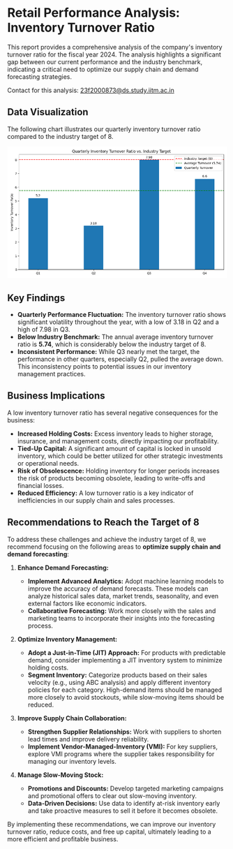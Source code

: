 # Retail Performance Analysis: Inventory Turnover Ratio

This report provides a comprehensive analysis of the company's inventory turnover ratio for the fiscal year 2024. The analysis highlights a significant gap between our current performance and the industry benchmark, indicating a critical need to optimize our supply chain and demand forecasting strategies.

Contact for this analysis: 23f2000873@ds.study.iitm.ac.in

## Data Visualization

The following chart illustrates our quarterly inventory turnover ratio compared to the industry target of 8.

![Inventory Turnover Analysis](inventory_turnover_chart.png)

## Key Findings

- **Quarterly Performance Fluctuation:** The inventory turnover ratio shows significant volatility throughout the year, with a low of 3.18 in Q2 and a high of 7.98 in Q3.
- **Below Industry Benchmark:** The annual average inventory turnover ratio is **5.74**, which is considerably below the industry target of 8.
- **Inconsistent Performance:** While Q3 nearly met the target, the performance in other quarters, especially Q2, pulled the average down. This inconsistency points to potential issues in our inventory management practices.

## Business Implications

A low inventory turnover ratio has several negative consequences for the business:

- **Increased Holding Costs:** Excess inventory leads to higher storage, insurance, and management costs, directly impacting our profitability.
- **Tied-Up Capital:** A significant amount of capital is locked in unsold inventory, which could be better utilized for other strategic investments or operational needs.
- **Risk of Obsolescence:** Holding inventory for longer periods increases the risk of products becoming obsolete, leading to write-offs and financial losses.
- **Reduced Efficiency:** A low turnover ratio is a key indicator of inefficiencies in our supply chain and sales processes.

## Recommendations to Reach the Target of 8

To address these challenges and achieve the industry target of 8, we recommend focusing on the following areas to **optimize supply chain and demand forecasting**:

1.  **Enhance Demand Forecasting:**
    *   **Implement Advanced Analytics:** Adopt machine learning models to improve the accuracy of demand forecasts. These models can analyze historical sales data, market trends, seasonality, and even external factors like economic indicators.
    *   **Collaborative Forecasting:** Work more closely with the sales and marketing teams to incorporate their insights into the forecasting process.

2.  **Optimize Inventory Management:**
    *   **Adopt a Just-in-Time (JIT) Approach:** For products with predictable demand, consider implementing a JIT inventory system to minimize holding costs.
    *   **Segment Inventory:** Categorize products based on their sales velocity (e.g., using ABC analysis) and apply different inventory policies for each category. High-demand items should be managed more closely to avoid stockouts, while slow-moving items should be reduced.

3.  **Improve Supply Chain Collaboration:**
    *   **Strengthen Supplier Relationships:** Work with suppliers to shorten lead times and improve delivery reliability.
    *   **Implement Vendor-Managed-Inventory (VMI):** For key suppliers, explore VMI programs where the supplier takes responsibility for managing our inventory levels.

4.  **Manage Slow-Moving Stock:**
    *   **Promotions and Discounts:** Develop targeted marketing campaigns and promotional offers to clear out slow-moving inventory.
    *   **Data-Driven Decisions:** Use data to identify at-risk inventory early and take proactive measures to sell it before it becomes obsolete.

By implementing these recommendations, we can improve our inventory turnover ratio, reduce costs, and free up capital, ultimately leading to a more efficient and profitable business.